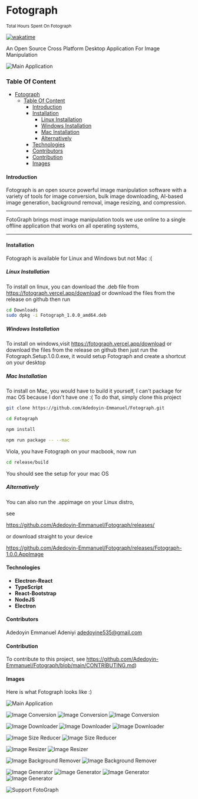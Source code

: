# Fotograph

<small>Total Hours Spent On Fotograph</small>

[![wakatime](https://wakatime.com/badge/user/1cf7c976-595a-4fc7-a7c4-324b43a74aca/project/fdcac2b3-e915-4cfc-9ae0-50c90249bfb3.svg)](https://wakatime.com/badge/user/1cf7c976-595a-4fc7-a7c4-324b43a74aca/project/fdcac2b3-e915-4cfc-9ae0-50c90249bfb3)

An Open Source Cross Platform Desktop Application For Image Manipulation

![Main Application](/assets/logo-text-dark.png)

### Table Of Content

- [Fotograph](#fotograph)
    - [Table Of Content](#table-of-content)
      - [Introduction](#introduction)
      - [Installation](#installation)
        - [Linux Installation](#linux-installation)
        - [Windows Installation](#windows-installation)
        - [Mac Installation](#mac-installation)
        - [Alternatively](#alternatively)
      - [Technologies](#technologies)
      - [Contributors](#contributors)
      - [Contribution](#contribution)
      - [Images](#images)

#### Introduction

Fotograph is an open source powerful image manipulation software with a variety of tools for image conversion, bulk image downloading, AI-based image generation, background removal, image resizing, and compression.

---

FotoGraph brings most image manipulation tools we use online to a single offline application that works on all operating systems,

---

#### Installation

Fotograph is available for Linux and Windows but not Mac :(

##### Linux Installation

To install on linux, you can download the .deb file from
https://fotograph.vercel.app/download or download the files from the release on github
then run

```bash
cd Downloads
sudo dpkg -i Fotograph_1.0.0_amd64.deb
```

##### Windows Installation

To install on windows,visit https://fotograph.vercel.app/download or download the files from the release on github
then just run the Fotograph.Setup.1.0.0.exe, it would setup Fotograph and create a shortcut on your desktop

##### Mac Installation

To install on Mac, you would have to build it yourself, I can't package for mac OS because I don't have one :(
To do that, simply clone this project

```bash
git clone https://github.com/Adedoyin-Emmanuel/Fotograph.git

cd Fotograph

npm install

npm run package -- --mac

```

Viola, you have Fotograph on your macbook, now run

```bash
cd release/build
```

You should see the setup for your mac OS

##### Alternatively

You can also run the .appimage on your Linux distro,

see

https://github.com/Adedoyin-Emmanuel/Fotograph/releases/

or download straight to your device

https://github.com/Adedoyin-Emmanuel/Fotograph/releases/Fotograph-1.0.0.AppImage

#### Technologies

- **Electron-React**
- **TypeScript**
- **React-Bootstrap**
- **NodeJS**
- **Electron**

#### Contributors

Adedoyin Emmanuel Adeniyi <adedoyine535@gmail.com>

#### Contribution

To contribute to this project, see https://github.com/Adedoyin-Emmanuel/Fotograph/blob/main/CONTRIBUTING.md)

#### Images

Here is what Fotograph looks like :)

![Main Application](/assets/screenshots/main-application.png)

![Image Conversion ](/assets/screenshots/image-converter.png)
![Image Conversion ](/assets/screenshots/image-converter-2.png)
![Image Conversion ](/assets/screenshots/image-converter-3.png)

![Image Downloader ](/assets/screenshots/image-downloader.png)
![Image Downloader ](/assets/screenshots/image-downloader-2.png)
![Image Downloader ](/assets/screenshots/image-downloader-3.png)

![Image Size Reducer ](/assets/screenshots/image-size-reducer.png)
![Image Size Reducer ](/assets/screenshots/image-size-reducer-2.png)

![Image Resizer ](/assets/screenshots/image-resizer.png)
![Image Resizer ](/assets/screenshots/image-resizer-2.png)

![Image Background Remover](/assets/screenshots/image-background-remover.png)
![Image Background Remover](/assets/screenshots/image-background-**remover**-2.png)

![Image Generator](/assets/screenshots/image-generator.png)
![Image Generator](/assets/screenshots/image-generator-2.png)
![Image Generator](/assets/screenshots/image-generator-3.png)
![Image Generator](/assets/screenshots/image-generator-4.png)

![Support FotoGraph ](/assets/screenshots/support-project.png)

